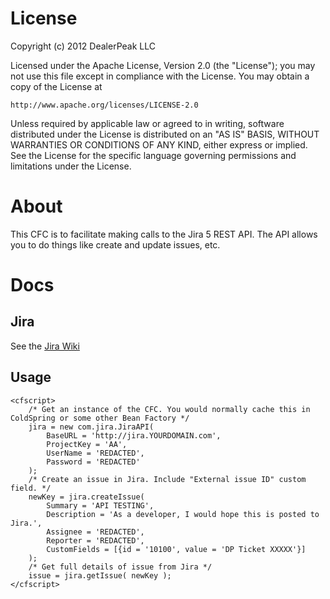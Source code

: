 # License

Copyright (c) 2012 DealerPeak LLC

Licensed under the Apache License, Version 2.0 (the "License");
you may not use this file except in compliance with the License.
You may obtain a copy of the License at

    http://www.apache.org/licenses/LICENSE-2.0

Unless required by applicable law or agreed to in writing, software
distributed under the License is distributed on an "AS IS" BASIS,
WITHOUT WARRANTIES OR CONDITIONS OF ANY KIND, either express or implied.
See the License for the specific language governing permissions and
limitations under the License.

# About

This CFC is to facilitate making calls to the Jira 5 REST API. The API allows you to do things like create and update issues, etc.

# Docs

## Jira

See the [Jira Wiki](https://developer.atlassian.com/display/JIRADEV/JIRA+REST+API+in+JIRA+5.0)

## Usage

	<cfscript>
		/* Get an instance of the CFC. You would normally cache this in ColdSpring or some other Bean Factory */
		jira = new com.jira.JiraAPI(
			BaseURL = 'http://jira.YOURDOMAIN.com',
			ProjectKey = 'AA',
			UserName = 'REDACTED',
			Password = 'REDACTED'
		);
		/* Create an issue in Jira. Include "External issue ID" custom field. */
		newKey = jira.createIssue(
			Summary = 'API TESTING',
			Description = 'As a developer, I would hope this is posted to Jira.',
			Assignee = 'REDACTED',
			Reporter = 'REDACTED',
			CustomFields = [{id = '10100', value = 'DP Ticket XXXXX'}]
		);
		/* Get full details of issue from Jira */
		issue = jira.getIssue( newKey );
	</cfscript>